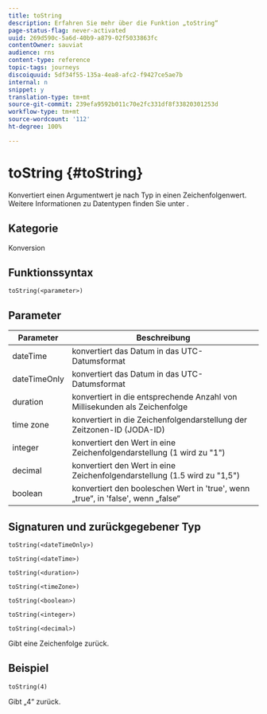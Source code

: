 ```yaml
---
title: toString
description: Erfahren Sie mehr über die Funktion „toString“
page-status-flag: never-activated
uuid: 269d590c-5a6d-40b9-a879-02f5033863fc
contentOwner: sauviat
audience: rns
content-type: reference
topic-tags: journeys
discoiquuid: 5df34f55-135a-4ea8-afc2-f9427ce5ae7b
internal: n
snippet: y
translation-type: tm+mt
source-git-commit: 239efa9592b011c70e2fc331df8f33820301253d
workflow-type: tm+mt
source-wordcount: '112'
ht-degree: 100%

---
```



# toString {#toString}

Konvertiert einen Argumentwert je nach Typ in einen Zeichenfolgenwert. Weitere Informationen zu Datentypen finden Sie unter [](../expression/data-types.md).

## Kategorie

Konversion

## Funktionssyntax

`toString(<parameter>)`

## Parameter

| Parameter | Beschreibung |
|--- |--- |
| dateTime | konvertiert das Datum in das UTC-Datumsformat |
| dateTimeOnly | konvertiert das Datum in das UTC-Datumsformat |
| duration | konvertiert in die entsprechende Anzahl von Millisekunden als Zeichenfolge |
| time zone | konvertiert in die Zeichenfolgendarstellung der Zeitzonen-ID (JODA-ID) |
| integer | konvertiert den Wert in eine Zeichenfolgendarstellung (1 wird zu &quot;1&quot;) |
| decimal | konvertiert den Wert in eine Zeichenfolgendarstellung (1.5 wird zu &quot;1,5&quot;) |
| boolean | konvertiert den booleschen Wert in &#39;true&#39;, wenn „true“, in &#39;false&#39;, wenn „false“ |

## Signaturen und zurückgegebener Typ

`toString(<dateTimeOnly>)`

`toString(<dateTime>)`

`toString(<duration>)`

`toString(<timeZone>)`

`toString(<boolean>)`

`toString(<integer>)`

`toString(<decimal>)`

Gibt eine Zeichenfolge zurück.

## Beispiel

`toString(4)`

Gibt „4“ zurück.
